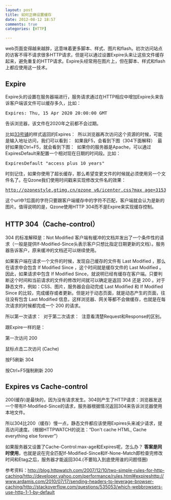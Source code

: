 ```yaml
---
layout: post
title: 如何正确设置缓存
date: 2012-08-12 18:57
comments: true
categories: [HTTP]

---
```


web页面变得越来越胖，这意味着更多脚本、样式、图片和flash。初次访问站点的访客不得不请求很多HTTP请求，但是可以通过设置Expire头来让这些文件缓存起来，避免重复的HTTP请求。Expire头经常用在图片上，但在脚本、样式和flash上都应使用这一技术。
<h2>Expire</h2>
Expire头的设置在服务器端进行，服务请求通过在HTTP相应中增加Expire头来告诉客户端该文件可以缓存多久，比如：
<pre>Expires: Thu, 15 Apr 2020 20:00:00 GMT</pre>
告诉浏览器，该文件在2020年之前都不会过期。

比如<a href="http://33pu.net/">33号铺</a>的样式返回的Expires：
<a href="http://yuguo.us/files/2012/08/1.png"><img class="aligncenter size-full wp-image-1348" title="1" src="http://yuguo.us/files/2012/08/1.png" alt=""   /></a>
所以浏览器再次访问这个资源的时候，可能是输入地址访问，我们可以看到：
<a href="http://yuguo.us/files/2012/08/2.png"><img class="aligncenter size-full wp-image-1349" title="2" src="http://yuguo.us/files/2012/08/2.png" alt=""   /></a>
如果我F5，会看到下图（304下面解释）
<a href="http://yuguo.us/files/2012/08/12.png"><img class="aligncenter size-full wp-image-1363" title="1" src="http://yuguo.us/files/2012/08/12.png" alt=""   /></a>
最好如果我Ctrl+F5，就会看到下图：
<a href="http://yuguo.us/files/2012/08/3.png"><img class="aligncenter size-full wp-image-1350" title="3" src="http://yuguo.us/files/2012/08/3.png" alt=""   /></a>
如果你的服务器是Apache，可以通过ExpiresDefault来配置一个相对现在日期的时间段。比如：
<pre>ExpiresDefault "access plus 10 years"</pre>
时刻记住，如果你使用了超长缓存，那么希望变更文件的时候就必须使用另一个文件名了。在Qzone我们使用时间戳来实现修改文件名的效果：
<pre><a href="http://qzonestyle.gtimg.cn/qzone_v6/icenter.css?max_age=31536000&amp;d=2012524161750">http://qzonestyle.gtimg.cn/qzone_v6/icenter.css?max_age=31536000&amp;d=2012524161750</a></pre>
这个url中?后面的字符只要跟客户端缓存中的字符不匹配，客户端就会认为是新的图片。值得说明的是，Qzone使用HTTP 304而不是Expire来实现缓存控制。
<h2>HTTP 304（Cache-control）</h2>
304 的标准解释是：Not Modified 客户端有缓冲的文档并发出了一个条件性的请求（一般是提供If-Modified-Since头表示客户只想比指定日期更新的文档）。服务器告诉客户，原来缓冲的文档还可以继续使用。

如果客户端在请求一个文件的时候，发现自己缓存的文件有 Last Modified ，那么在请求中会包含 If Modified Since ，这个时间就是缓存文件的 Last Modified 。因此，如果请求中包含 If Modified Since，就说明已经有缓存在客户端。只要判断这个时间和当前请求的文件的修改时间就可以确定是返回 304 还是 200 。对于静态文件，例如：CSS、图片，服务器会自动完成 Last Modified 和 If Modified Since 的比较，完成缓存或者更新。但是对于动态页面，就是动态产生的页面，往往没有包含 Last Modified 信息，这样浏览器、网关等都不会做缓存，也就是在每次请求的时候都完成一个 200 的请求。

所以第一次请求：
<a href="http://yuguo.us/files/2012/08/11.png"><img class="aligncenter size-full wp-image-1351" title="1" src="http://yuguo.us/files/2012/08/11.png" alt=""   /></a>
对于第二次请求：
<a href="http://yuguo.us/files/2012/08/21.png"><img class="aligncenter size-full wp-image-1352" title="2" src="http://yuguo.us/files/2012/08/21.png" alt=""   /></a>
注意看清楚Request和Response的区别。

跟Expire一样的是：

第一次访问 200

鼠标点击二次访问 (Cache)

按F5刷新 304

按Ctrl+F5强制刷新 200
<h2>Expires vs Cache-control</h2>
200(缓存)是最快的，因为没有请求发生。304则产生了HTTP请求：浏览器发送一个带有If-Modified-Since的请求，服务器根据情况返回304来告诉浏览器使用本地文件。

所以304比200（缓存）慢一点，静态文件都应该使用Expires头来减少请求，提高访问速度。（根据HTTPWATCH的说法：“Don't cache HTML, Cache everything else forever”）

如果服务器又设置了Cache-Control:max-age和Expires呢，怎么办？
<strong>答案是同时使用</strong>，也就是说在完全匹配If-Modified-Since和If-None-Match即检查完修改时间和Etag之后，服务器才能返回304.(不要陷入到底使用谁的问题怪圈)

参考资料：<a href="http://blog.httpwatch.com/2007/12/10/two-simple-rules-for-http-caching/">http://blog.httpwatch.com/2007/12/10/two-simple-rules-for-http-caching/</a><a href="http://developer.yahoo.com/performance/rules.html#expires">http://developer.yahoo.com/performance/rules.html#expires</a><a href="http://www.ardamis.com/2010/07/17/sending-headers-to-leverage-browser-caching/">http://www.ardamis.com/2010/07/17/sending-headers-to-leverage-browser-caching/</a><a href="http://stackoverflow.com/questions/535053/which-webbrowsers-use-http-1-1-by-default">http://stackoverflow.com/questions/535053/which-webbrowsers-use-http-1-1-by-default</a>
